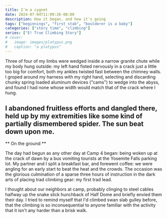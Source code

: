 ```yaml
---
title: I'm a cygnet
date: 2024-07-04T11:09:26-08:00
description: How it began, and how it's going
tags: ["beginnings", "first stab", "boulderer is a baby"]
categories: ["story time", "climbing"]
series: ["E! True Climbing Story"]
# cover:
#   image: images/platypus.png
#   caption: "a platypus"
---
```

Three of four of my limbs were wedged inside a narrow granite chute while my body hung outside: my left hand fisted nervously in a crack just a little too big for comfort, both my ankles twisted fast between the chimney walls. I groped around my harness with my right hand, selecting and discarding chunky spring loaded aluminum devices ("cams") to wedge into the abyss, and found I had none whose width would match that of the crack where I hung.

I abandoned fruitless efforts and dangled there, held up by my extremities like some kind of partially dismembered spider. The sun beat down upon me.
---
** On the ground **

The day had begun as any other day at Camp 4 began: being woken up at the crack of dawn by a bus vomiting tourists at the Yosemite Falls parking lot. My partner and I split a breakfast bar, and forewent coffee: we were angling for an early start to beat the heat and the crowds. The occasion was the glorious culmination of a sparse three hours of instruction in the dark arts of placing trad climbing gear: my first trad lead. 

I thought about our neighbors at camp, probably clinging to steel cables halfway up the snake slick hunchback of Half Dome and briefly envied them their day. I tried to remind myself that I'd climbed swan slab gulley before, that the climbing is so inconsequential to anyone familiar with the activity that it isn't any harder than a brisk walk.